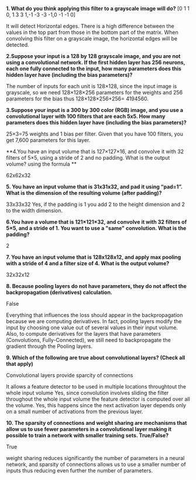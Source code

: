 
**1. What do you think applying this filter to a grayscale image will do?**
[0  1  1  0, 1  3  3  1,-1 -3 -3 -1,0 -1 -1  0]
 
  It will detect Horizontal edges. There is a high difference between the values in the top part from those in the bottom part of the matrix. When convolving this filter on a grayscale image, the horizontal edges will be detected.
 
**2.Suppose your input is a 128 by 128 grayscale image, and you are not using a convolutional network. If the first hidden layer has 256 neurons, each one fully connected to the input, how many parameters does this hidden layer have (including the bias parameters)?**

The number of inputs for each unit is 128×128, since the input image is grayscale, so we need 128×128×256 parameters for the weights and 256 parameters for the bias thus 128×128×256+256= 4194560.

**3.Suppose your input is a 300 by 300 color (RGB) image, and you use a convolutional layer with 100 filters that are each 5x5. How many parameters does this hidden layer have (including the bias parameters)?**

25×3=75 weights and 1 bias per filter. Given that you have 100 filters, you get 7,600 parameters for this layer.

**4.You have an input volume that is 127×127×16, and convolve it with 32 filters of 5×5, using a stride of 2 and no padding. What is the output volume?
using the formula **

62x62x32

**5. You have an input volume that is 31x31x32, and pad it using “pad=1”. What is the dimension of the resulting volume (after padding)?**

33x33x32
Yes, if the padding is 1 you add 2 to the height dimension and 2 to the width dimension.

**6.You have a volume that is 121×121×32, and convolve it with 32 filters of  5×5, and a stride of 1. You want to use a "same" convolution. What is the padding?**

2

**7. You have an input volume that is 128x128x12, and apply max pooling with a stride of 4 and a filter size of 4. What is the output volume?**

32x32x12

**8. Because pooling layers do not have parameters, they do not affect the backpropagation (derivatives) calculation.**

False

Everything that influences the loss should appear in the backpropagation because we are computing derivatives. In fact, pooling layers modify the input by choosing one value out of several values in their input volume. Also, to compute derivatives for the layers that have parameters (Convolutions, Fully-Connected), we still need to backpropagate the gradient through the Pooling layers.

**9. Which of the following are true about convolutional layers? (Check all that apply)**

Convolutional layers provide sparcity of connections

It allows a feature detector to be used in multiple locations throughtout the whole input volume
Yes, since convolution involves sliding the filter throughout the whole input volume the feature detector is computed over all the volume.
Yes, this happens since the next activation layer depends only on a small number of activations from the previous layer.

**10. The sparsity of connections and weight sharing are mechanisms that allow us to use fewer parameters in a convolutional layer making it possible to train a network with smaller training sets. True/False?**

True

weight sharing reduces significantly the number of parameters in a neural network, and sparsity of connections allows us to use a smaller number of inputs thus reducing even further the number of parameters.

